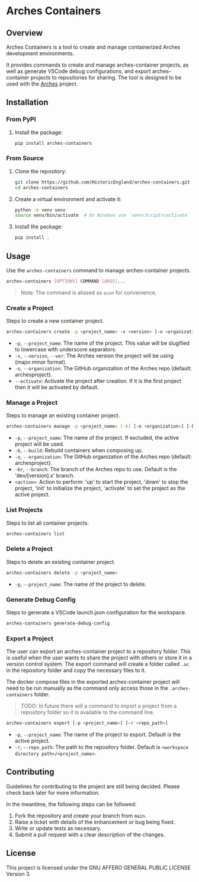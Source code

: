 # Arches Containers

## Overview

Arches Containers is a tool to create and manage containerized Arches development environments.

It provides commands to create and manage arches-container projects, as well as generate VSCode debug configurations, and export arches-container projects to repositories for sharing. The tool is designed to be used with the [Arches](https://github.com/archesproject/arches) project.

## Installation

### From PyPI

1. Install the package:

    ```sh
    pip install arches-containers
    ```

### From Source

1. Clone the repository:

    ```sh
    git clone https://github.com/HistoricEngland/arches-containers.git
    cd arches-containers
    ```

2. Create a virtual environment and activate it:

    ```sh
    python -m venv venv
    source venv/bin/activate  # On Windows use `venv\Scripts\activate`
    ```

3. Install the package:

    ```sh
    pip install .
    ```

## Usage

Use the `arches-containers` command to manage arches-container projects.

```sh
arches-containers [OPTIONS] COMMAND [ARGS]...
```

> Note: The command is aliased as `acon` for convenience.

### Create a Project

Steps to create a new container project.

```sh
arches-containers create -p <project_name> -v <version> [-o <organization>] [--activate]
```

- `-p`, `--project_name`: The name of the project. This value will be slugified to lowercase with underscore separators.
- `-v`, `--version`, `--ver`: The Arches version the project will be using (major.minor format).
- `-o`, `--organization`: The GitHub organization of the Arches repo (default: archesproject).
- `--activate`: Activate the project after creation. If it is the first project then it will be activated by default.

### Manage a Project

Steps to manage an existing container project.

```sh
arches-containers manage -p <project_name> [-b] [-o <organization>] [-br <branch>] <action>
```

- `-p`, `--project_name`: The name of the project. If excluded, the active project will be used.
- `-b`, `--build`: Rebuild containers when composing up.
- `-o`, `--organization`: The GitHub organization of the Arches repo (default: archesproject).
- `-br`, `--branch`: The branch of the Arches repo to use. Default is the 'dev/[version].x' branch.
- `<action>`: Action to perform: 'up' to start the project, 'down' to stop the project, 'init' to initialize the project, 'activate' to set the project as the active project.

### List Projects

Steps to list all container projects.

```sh
arches-containers list
```

### Delete a Project

Steps to delete an existing container project.

```sh
arches-containers delete -p <project_name>
```

- `-p`, `--project_name`: The name of the project to delete.

### Generate Debug Config

Steps to generate a VSCode launch.json configuration for the workspace.

```sh
arches-containers generate-debug-config
```

### Export a Project

The user can export an arches-container project to a repository folder. This is useful when the user wants to share the project with others or store it in a version control system. The export command will create a folder called `.ac` in the repository folder and copy the necessary files to it.

The docker compose files in the exported arches-container project will need to be run manually as the command only access those in the `.arches-containers` folder.

> TODO: In future there will a command to import a project from a repository folder so it is available to the command line.

```sh
arches-containers export [-p <project_name>] [-r <repo_path>]
```

- `-p`, `--project_name`: The name of the project to export. Default is the active project.
- `-r`, `--repo_path`: The path to the repository folder. Default is `<workspace directory path>/<project_name>`.

## Contributing

Guidelines for contributing to the project are still being decided. Please check back later for more information.

In the meantime, the following steps can be followed:

1. Fork the repository and create your branch from `main`.
1. Raise a ticket with details of the enhancement or bug being fixed.
1. Write or update tests as necessary.
1. Submit a pull request with a clear description of the changes.

## License

This project is licensed under the GNU AFFERO GENERAL PUBLIC LICENSE Version 3.
